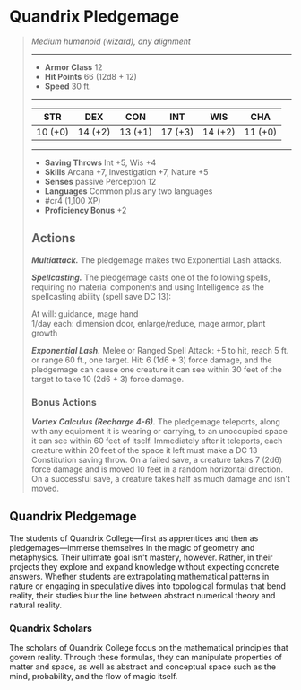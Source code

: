 # Quandrix Pledgemage
>*Medium humanoid (wizard), any alignment*
>___
>- **Armor Class** 12
>- **Hit Points** 66 (12d8 + 12)
>- **Speed** 30 ft.
>___
>|STR|DEX|CON|INT|WIS|CHA|
>|:---:|:---:|:---:|:---:|:---:|:---:|
>|10 (+0)|14 (+2)|13 (+1)|17 (+3)|14 (+2)|11 (+0)|
>___
>- **Saving Throws** Int +5, Wis +4
>- **Skills** Arcana +7, Investigation +7, Nature +5
>- **Senses** passive Perception 12
>- **Languages** Common plus any two languages
>- #cr4 (1,100 XP)
>- **Proficiency Bonus** +2
>## Actions
>***Multiattack.*** The pledgemage makes two Exponential Lash attacks.  
>
>***Spellcasting.*** The pledgemage casts one of the following spells, requiring no material components and using Intelligence as the spellcasting ability (spell save DC 13):  
>
>At will: guidance, mage hand  
>1/day each: dimension door, enlarge/reduce, mage armor, plant growth  
>
>
>***Exponential Lash.*** Melee  or Ranged Spell Attack: +5 to hit, reach 5 ft. or range 60 ft., one target. Hit: 6 (1d6 + 3) force damage, and the pledgemage can cause one creature it can see within 30 feet of the target to take 10 (2d6 + 3) force damage.  
>
>### Bonus Actions
>***Vortex Calculus (Recharge 4-6).*** The pledgemage teleports, along with any equipment it is wearing or carrying, to an unoccupied space it can see within 60 feet of itself. Immediately after it teleports, each creature within 20 feet of the space it left must make a DC 13 Constitution saving throw. On a failed save, a creature takes 7 (2d6) force damage and is moved 10 feet in a random horizontal direction. On a successful save, a creature takes half as much damage and isn't moved.

## Quandrix Pledgemage

The students of Quandrix College—first as apprentices and then as pledgemages—immerse themselves in the magic of geometry and metaphysics. Their ultimate goal isn't mastery, however. Rather, in their projects they explore and expand knowledge without expecting concrete answers. Whether students are extrapolating mathematical patterns in nature or engaging in speculative dives into topological formulas that bend reality, their studies blur the line between abstract numerical theory and natural reality.

### Quandrix Scholars
The scholars of Quandrix College focus on the mathematical principles that govern reality. Through these formulas, they can manipulate properties of matter and space, as well as abstract and conceptual space such as the mind, probability, and the flow of magic itself.